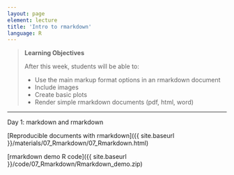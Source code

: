 ```yaml
---
layout: page
element: lecture
title: 'Intro to rmarkdown'
language: R
---
```


> **Learning Objectives**
>
> After this week, students will be able to:
>
> - Use the main markup format options in an rmarkdown document
> - Include images
> - Create basic plots
> - Render simple rmarkdown documents (pdf, html, word)

---

Day 1: markdown and rmarkdown

[Reproducible documents with rmarkdown]({{ site.baseurl }}/materials/07_Rmarkdown/07_Rmarkdown.html)

[rmarkdown demo R code]({{ site.baseurl }}/code/07_Rmarkdown/Rmarkdown_demo.zip)
